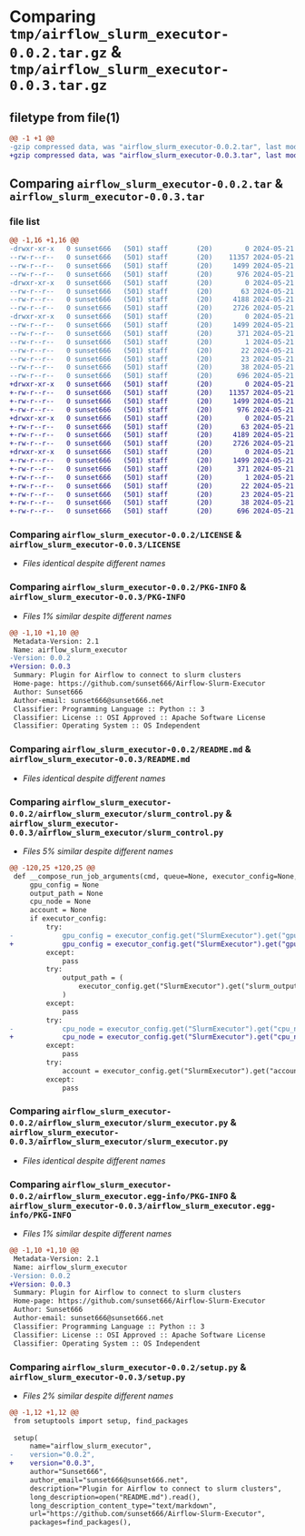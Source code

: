 # Comparing `tmp/airflow_slurm_executor-0.0.2.tar.gz` & `tmp/airflow_slurm_executor-0.0.3.tar.gz`

## filetype from file(1)

```diff
@@ -1 +1 @@
-gzip compressed data, was "airflow_slurm_executor-0.0.2.tar", last modified: Tue May 21 18:09:05 2024, max compression
+gzip compressed data, was "airflow_slurm_executor-0.0.3.tar", last modified: Tue May 21 20:17:30 2024, max compression
```

## Comparing `airflow_slurm_executor-0.0.2.tar` & `airflow_slurm_executor-0.0.3.tar`

### file list

```diff
@@ -1,16 +1,16 @@
-drwxr-xr-x   0 sunset666   (501) staff       (20)        0 2024-05-21 18:09:05.495353 airflow_slurm_executor-0.0.2/
--rw-r--r--   0 sunset666   (501) staff       (20)    11357 2024-05-21 16:59:13.000000 airflow_slurm_executor-0.0.2/LICENSE
--rw-r--r--   0 sunset666   (501) staff       (20)     1499 2024-05-21 18:09:05.495045 airflow_slurm_executor-0.0.2/PKG-INFO
--rw-r--r--   0 sunset666   (501) staff       (20)      976 2024-05-21 17:12:43.000000 airflow_slurm_executor-0.0.2/README.md
-drwxr-xr-x   0 sunset666   (501) staff       (20)        0 2024-05-21 18:09:05.492074 airflow_slurm_executor-0.0.2/airflow_slurm_executor/
--rw-r--r--   0 sunset666   (501) staff       (20)       63 2024-05-21 18:07:29.000000 airflow_slurm_executor-0.0.2/airflow_slurm_executor/__init__.py
--rw-r--r--   0 sunset666   (501) staff       (20)     4188 2024-05-21 16:31:17.000000 airflow_slurm_executor-0.0.2/airflow_slurm_executor/slurm_control.py
--rw-r--r--   0 sunset666   (501) staff       (20)     2726 2024-05-21 18:07:29.000000 airflow_slurm_executor-0.0.2/airflow_slurm_executor/slurm_executor.py
-drwxr-xr-x   0 sunset666   (501) staff       (20)        0 2024-05-21 18:09:05.494696 airflow_slurm_executor-0.0.2/airflow_slurm_executor.egg-info/
--rw-r--r--   0 sunset666   (501) staff       (20)     1499 2024-05-21 18:09:05.000000 airflow_slurm_executor-0.0.2/airflow_slurm_executor.egg-info/PKG-INFO
--rw-r--r--   0 sunset666   (501) staff       (20)      371 2024-05-21 18:09:05.000000 airflow_slurm_executor-0.0.2/airflow_slurm_executor.egg-info/SOURCES.txt
--rw-r--r--   0 sunset666   (501) staff       (20)        1 2024-05-21 18:09:05.000000 airflow_slurm_executor-0.0.2/airflow_slurm_executor.egg-info/dependency_links.txt
--rw-r--r--   0 sunset666   (501) staff       (20)       22 2024-05-21 18:09:05.000000 airflow_slurm_executor-0.0.2/airflow_slurm_executor.egg-info/requires.txt
--rw-r--r--   0 sunset666   (501) staff       (20)       23 2024-05-21 18:09:05.000000 airflow_slurm_executor-0.0.2/airflow_slurm_executor.egg-info/top_level.txt
--rw-r--r--   0 sunset666   (501) staff       (20)       38 2024-05-21 18:09:05.495411 airflow_slurm_executor-0.0.2/setup.cfg
--rw-r--r--   0 sunset666   (501) staff       (20)      696 2024-05-21 18:08:21.000000 airflow_slurm_executor-0.0.2/setup.py
+drwxr-xr-x   0 sunset666   (501) staff       (20)        0 2024-05-21 20:17:30.978956 airflow_slurm_executor-0.0.3/
+-rw-r--r--   0 sunset666   (501) staff       (20)    11357 2024-05-21 16:59:13.000000 airflow_slurm_executor-0.0.3/LICENSE
+-rw-r--r--   0 sunset666   (501) staff       (20)     1499 2024-05-21 20:17:30.978586 airflow_slurm_executor-0.0.3/PKG-INFO
+-rw-r--r--   0 sunset666   (501) staff       (20)      976 2024-05-21 17:12:43.000000 airflow_slurm_executor-0.0.3/README.md
+drwxr-xr-x   0 sunset666   (501) staff       (20)        0 2024-05-21 20:17:30.975371 airflow_slurm_executor-0.0.3/airflow_slurm_executor/
+-rw-r--r--   0 sunset666   (501) staff       (20)       63 2024-05-21 18:07:29.000000 airflow_slurm_executor-0.0.3/airflow_slurm_executor/__init__.py
+-rw-r--r--   0 sunset666   (501) staff       (20)     4189 2024-05-21 18:57:26.000000 airflow_slurm_executor-0.0.3/airflow_slurm_executor/slurm_control.py
+-rw-r--r--   0 sunset666   (501) staff       (20)     2726 2024-05-21 18:07:29.000000 airflow_slurm_executor-0.0.3/airflow_slurm_executor/slurm_executor.py
+drwxr-xr-x   0 sunset666   (501) staff       (20)        0 2024-05-21 20:17:30.977573 airflow_slurm_executor-0.0.3/airflow_slurm_executor.egg-info/
+-rw-r--r--   0 sunset666   (501) staff       (20)     1499 2024-05-21 20:17:30.000000 airflow_slurm_executor-0.0.3/airflow_slurm_executor.egg-info/PKG-INFO
+-rw-r--r--   0 sunset666   (501) staff       (20)      371 2024-05-21 20:17:30.000000 airflow_slurm_executor-0.0.3/airflow_slurm_executor.egg-info/SOURCES.txt
+-rw-r--r--   0 sunset666   (501) staff       (20)        1 2024-05-21 20:17:30.000000 airflow_slurm_executor-0.0.3/airflow_slurm_executor.egg-info/dependency_links.txt
+-rw-r--r--   0 sunset666   (501) staff       (20)       22 2024-05-21 20:17:30.000000 airflow_slurm_executor-0.0.3/airflow_slurm_executor.egg-info/requires.txt
+-rw-r--r--   0 sunset666   (501) staff       (20)       23 2024-05-21 20:17:30.000000 airflow_slurm_executor-0.0.3/airflow_slurm_executor.egg-info/top_level.txt
+-rw-r--r--   0 sunset666   (501) staff       (20)       38 2024-05-21 20:17:30.979472 airflow_slurm_executor-0.0.3/setup.cfg
+-rw-r--r--   0 sunset666   (501) staff       (20)      696 2024-05-21 20:16:33.000000 airflow_slurm_executor-0.0.3/setup.py
```

### Comparing `airflow_slurm_executor-0.0.2/LICENSE` & `airflow_slurm_executor-0.0.3/LICENSE`

 * *Files identical despite different names*

### Comparing `airflow_slurm_executor-0.0.2/PKG-INFO` & `airflow_slurm_executor-0.0.3/PKG-INFO`

 * *Files 1% similar despite different names*

```diff
@@ -1,10 +1,10 @@
 Metadata-Version: 2.1
 Name: airflow_slurm_executor
-Version: 0.0.2
+Version: 0.0.3
 Summary: Plugin for Airflow to connect to slurm clusters
 Home-page: https://github.com/sunset666/Airflow-Slurm-Executor
 Author: Sunset666
 Author-email: sunset666@sunset666.net
 Classifier: Programming Language :: Python :: 3
 Classifier: License :: OSI Approved :: Apache Software License
 Classifier: Operating System :: OS Independent
```

### Comparing `airflow_slurm_executor-0.0.2/README.md` & `airflow_slurm_executor-0.0.3/README.md`

 * *Files identical despite different names*

### Comparing `airflow_slurm_executor-0.0.2/airflow_slurm_executor/slurm_control.py` & `airflow_slurm_executor-0.0.3/airflow_slurm_executor/slurm_control.py`

 * *Files 5% similar despite different names*

```diff
@@ -120,25 +120,25 @@
 def __compose_run_job_arguments(cmd, queue=None, executor_config=None, job_name=None):
     gpu_config = None
     output_path = None
     cpu_node = None
     account = None
     if executor_config:
         try:
-            gpu_config = executor_config.get("SlurmExecutor").get("gpu_params")
+            gpu_config = executor_config.get("SlurmExecutor").get("gpu_config")
         except:
             pass
         try:
             output_path = (
                 executor_config.get("SlurmExecutor").get("slurm_output_path") + "slurm-%j.out"
             )
         except:
             pass
         try:
-            cpu_node = executor_config.get("SlurmExecutor").get("cpu_node")
+            cpu_node = executor_config.get("SlurmExecutor").get("cpu_nodes")
         except:
             pass
         try:
             account = executor_config.get("SlurmExecutor").get("account")
         except:
             pass
```

### Comparing `airflow_slurm_executor-0.0.2/airflow_slurm_executor/slurm_executor.py` & `airflow_slurm_executor-0.0.3/airflow_slurm_executor/slurm_executor.py`

 * *Files identical despite different names*

### Comparing `airflow_slurm_executor-0.0.2/airflow_slurm_executor.egg-info/PKG-INFO` & `airflow_slurm_executor-0.0.3/airflow_slurm_executor.egg-info/PKG-INFO`

 * *Files 1% similar despite different names*

```diff
@@ -1,10 +1,10 @@
 Metadata-Version: 2.1
 Name: airflow_slurm_executor
-Version: 0.0.2
+Version: 0.0.3
 Summary: Plugin for Airflow to connect to slurm clusters
 Home-page: https://github.com/sunset666/Airflow-Slurm-Executor
 Author: Sunset666
 Author-email: sunset666@sunset666.net
 Classifier: Programming Language :: Python :: 3
 Classifier: License :: OSI Approved :: Apache Software License
 Classifier: Operating System :: OS Independent
```

### Comparing `airflow_slurm_executor-0.0.2/setup.py` & `airflow_slurm_executor-0.0.3/setup.py`

 * *Files 2% similar despite different names*

```diff
@@ -1,12 +1,12 @@
 from setuptools import setup, find_packages
 
 setup(
     name="airflow_slurm_executor",
-    version="0.0.2",
+    version="0.0.3",
     author="Sunset666",
     author_email="sunset666@sunset666.net",
     description="Plugin for Airflow to connect to slurm clusters",
     long_description=open("README.md").read(),
     long_description_content_type="text/markdown",
     url="https://github.com/sunset666/Airflow-Slurm-Executor",
     packages=find_packages(),
```

